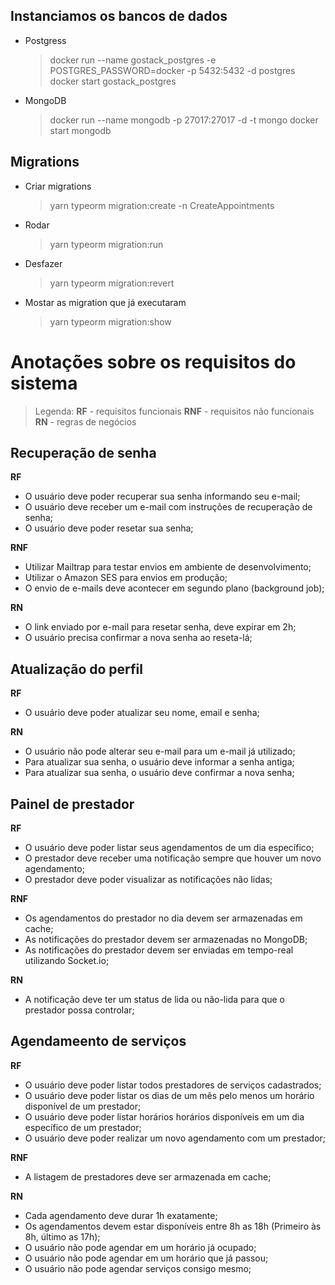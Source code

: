 ## Instanciamos os bancos de dados

- Postgress

  > docker run --name gostack_postgres -e POSTGRES_PASSWORD=docker -p 5432:5432 -d postgres
  > docker start gostack_postgres

- MongoDB
  > docker run --name mongodb -p 27017:27017 -d -t mongo
  > docker start mongodb

## Migrations

- Criar migrations
  > yarn typeorm migration:create -n CreateAppointments
- Rodar
  > yarn typeorm migration:run
- Desfazer
  > yarn typeorm migration:revert
- Mostar as migration que já executaram
  > yarn typeorm migration:show

# Anotações sobre os requisitos do sistema

> Legenda:
> **RF** - requisitos funcionais
> **RNF** - requisitos não funcionais
> **RN** - regras de negócios

## Recuperação de senha

**RF**

- O usuário deve poder recuperar sua senha informando seu e-mail;
- O usuário deve receber um e-mail com instruções de recuperação de senha;
- O usuário deve poder resetar sua senha;

**RNF**

- Utilizar Mailtrap para testar envios em ambiente de desenvolvimento;
- Utilizar o Amazon SES para envios em produção;
- O envio de e-mails deve acontecer em segundo plano (background job);

**RN**

- O link enviado por e-mail para resetar senha, deve expirar em 2h;
- O usuário precisa confirmar a nova senha ao reseta-lá;

## Atualização do perfil

**RF**

- O usuário deve poder atualizar seu nome, email e senha;

**RN**

- O usuário não pode alterar seu e-mail para um e-mail já utilizado;
- Para atualizar sua senha, o usuário deve informar a senha antiga;
- Para atualizar sua senha, o usuário deve confirmar a nova senha;

## Painel de prestador

**RF**

- O usuário deve poder listar seus agendamentos de um dia específico;
- O prestador deve receber uma notificação sempre que houver um novo agendamento;
- O prestador deve poder visualizar as notificações não lidas;

**RNF**

- Os agendamentos do prestador no dia devem ser armazenadas em cache;
- As notificações do prestador devem ser armazenadas no MongoDB;
- As notificações do prestador devem ser enviadas em tempo-real utilizando Socket.io;

**RN**

- A notificação deve ter um status de lida ou não-lida para que o prestador possa controlar;

## Agendameento de serviços

**RF**

- O usuário deve poder listar todos prestadores de serviços cadastrados;
- O usuário deve poder listar os dias de um mês pelo menos um horário disponível de um prestador;
- O usuário deve poder listar horários horários disponíveis em um dia específico de um prestador;
- O usuário deve poder realizar um novo agendamento com um prestador;

**RNF**

- A listagem de prestadores deve ser armazenada em cache;

**RN**

- Cada agendamento deve durar 1h exatamente;
- Os agendamentos devem estar disponíveis entre 8h as 18h (Primeiro às 8h, último as 17h);
- O usuário não pode agendar em um horário já ocupado;
- O usuário não pode agendar em um horário que já passou;
- O usuário não pode agendar serviços consigo mesmo;
